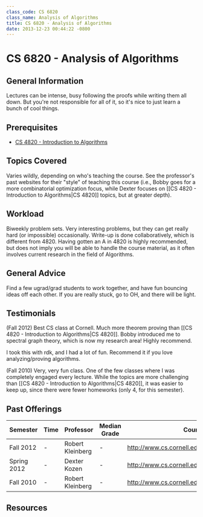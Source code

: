 ```yaml
---
class_code: CS 6820
class_name: Analysis of Algorithms
title: CS 6820 - Analysis of Algorithms
date: 2013-12-23 00:44:22 -0800
---
```

# CS 6820 - Analysis of Algorithms

## General Information
Lectures can be intense, busy following the proofs while writing them all down. But you're not responsible for all of it, so it's nice to just learn a bunch of cool things.

## Prerequisites
 - [CS 4820 - Introduction to Algorithms](https://github.com/mrkev/Official-CS-Wiki/blob/master/classes/CS4820.md)

## Topics Covered
Varies wildly, depending on who's teaching the course. See the professor's past websites for their "style" of teaching this course (i.e., Bobby goes for a more combinatorial optimization focus, while Dexter focuses on [[CS 4820 - Introduction to Algorithms|CS 4820]] topics, but at greater depth).

## Workload
Biweekly problem sets. Very interesting problems, but they can get really hard (or impossible) occasionally. Write-up is done collaboratively, which is different from 4820. Having gotten an A in 4820 is highly recommended, but does not imply you will be able to handle the course material, as it often involves current research in the field of Algorithms.

## General Advice
Find a few ugrad/grad students to work together, and have fun bouncing ideas off each other. If you are really stuck, go to OH, and there will be light.

## Testimonials
(Fall 2012) Best CS class at Cornell. Much more theorem proving than [[CS 4820 - Introduction to Algorithms|CS 4820]]. Bobby introduced me to spectral graph theory, which is now my research area! Highly recommend.

I took this with rdk, and I had a lot of fun. Recommend it if you love analyzing/proving algorithms.

(Fall 2010) Very, very fun class. One of the few classes where I was completely engaged every lecture. While the topics are more challenging than [[CS 4820 - Introduction to Algorithms|CS 4820]], it was easier to keep up, since there were fewer homeworks (only 4, for this semester).

## Past Offerings
| Semester | Time | Professor | Median Grade | Course Page |
| --- | --- | --- | --- | --- |
| Fall 2012 | - | Robert Kleinberg | - | http://www.cs.cornell.edu/courses/cs6820/2012fa/ |
| Spring 2012 | - | Dexter Kozen | - | http://www.cs.cornell.edu/courses/cs6820/2012sp/ |
| Fall 2010 | - | Robert Kleinberg | - | http://www.cs.cornell.edu/courses/cs6820/2012fa/ |

## Resources

